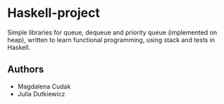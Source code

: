 # Haskell-project

Simple libraries for queue, dequeue and priority queue (implemented on heap), written to learn functional programming, using stack and tests in Haskell.

## Authors 
- Magdalena Cudak
- Julia Dutkiewicz
